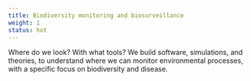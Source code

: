 ```yaml
---
title: Biodiversity monitoring and biosurveillance
weight: 1
status: hot
---
```


Where do we look? With what tools? We build software, simulations, and theories, to understand where we can monitor environmental processes, with a specific focus on biodiversity and disease.

<!--more-->
